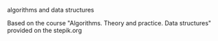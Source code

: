 algorithms and data structures

Based on the course "Algorithms. Theory and practice. Data structures" provided on the stepik.org
